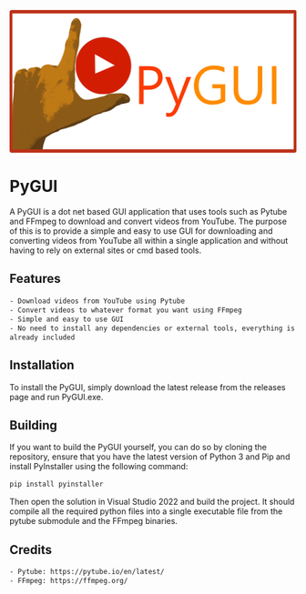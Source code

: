 <div align="center">
  <p>
    <img src="images/pytubelogotext.png" width="512" height="251" alt="pygui logo" />
  </p>
</div>

# PyGUI

A PyGUI is a dot net based GUI application that uses tools such as Pytube and FFmpeg to download and convert videos from YouTube. The purpose of this is to provide a simple and easy to use GUI for downloading and converting videos from YouTube all within a single application and without having to rely on external sites or cmd based tools.

## Features

	- Download videos from YouTube using Pytube
	- Convert videos to whatever format you want using FFmpeg
	- Simple and easy to use GUI
	- No need to install any dependencies or external tools, everything is already included

## Installation

To install the PyGUI, simply download the latest release from the releases page and run PyGUI.exe.

## Building

If you want to build the PyGUI yourself, you can do so by cloning the repository, ensure that you have the latest version of Python 3 and Pip and install PyInstaller using the following command:

```bash
pip install pyinstaller
```

Then open the solution in Visual Studio 2022 and build the project. It should compile all the required python files into a single executable file from the pytube submodule and the FFmpeg binaries.

## Credits

	- Pytube: https://pytube.io/en/latest/
	- FFmpeg: https://ffmpeg.org/
